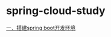 # spring-cloud-study
[一、搭建spring boot开发环境](https://github.com/JasonPhui/spring-cloud-study/blob/master/src/main/resources/doc/base/%E6%90%AD%E5%BB%BASpring%20boot%E5%BC%80%E5%8F%91%E7%8E%AF%E5%A2%83.md)


